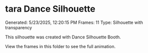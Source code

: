 # tara Dance Silhouette
Generated: 5/23/2025, 12:20:15 PM
Frames: 11
Type: Silhouette with transparency
    
This silhouette was created with Dance Silhouette Booth.
    
View the frames in this folder to see the full animation.